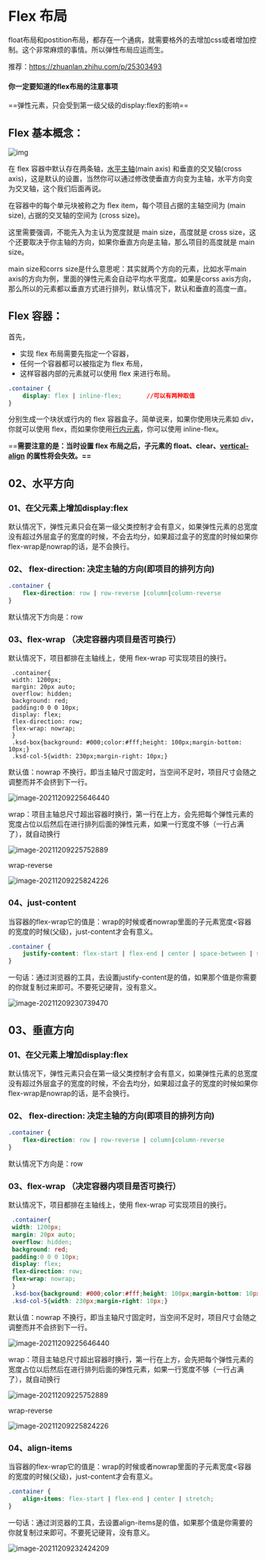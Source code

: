 # Flex 布局

float布局和postition布局，都存在一个通病，就需要格外的去增加css或者增加控制。这个非常麻烦的事情。所以弹性布局应运而生。

推荐：https://zhuanlan.zhihu.com/p/25303493

#### 你一定要知道的flex布局的注意事项

==弹性元素，只会受到第一级父级的display:flex的影响==



## Flex 基本概念：

![img](https://pic4.zhimg.com/80/v2-54a0fc96ef4f455aefb8ee4bc133291b_720w.jpg)

在 flex 容器中默认存在两条轴，[水平主轴](https://www.zhihu.com/search?q=水平主轴&search_source=Entity&hybrid_search_source=Entity&hybrid_search_extra={"sourceType"%3A"article"%2C"sourceId"%3A25303493})(main axis) 和垂直的交叉轴(cross axis)，这是默认的设置，当然你可以通过修改使垂直方向变为主轴，水平方向变为交叉轴，这个我们后面再说。

在容器中的每个单元块被称之为 flex item，每个项目占据的主轴空间为 (main size), 占据的交叉轴的空间为 (cross size)。

这里需要强调，不能先入为主认为宽度就是 main size，高度就是 cross size，这个还要取决于你主轴的方向，如果你垂直方向是主轴，那么项目的高度就是 main size。

main size和corrs size是什么意思呢：其实就两个方向的元素，比如水平main axis的方向为例，里面的弹性元素会自动平均水平宽度。如果是corss axis方向，那么所以的元素都以垂直方式进行排列，默认情况下，默认和垂直的高度一直。

## Flex 容器：

首先，

- 实现 flex 布局需要先指定一个容器，
- 任何一个容器都可以被指定为 flex 布局，
- 这样容器内部的元素就可以使用 flex 来进行布局。

```css
.container {
    display: flex | inline-flex;       //可以有两种取值
}
```

分别生成一个块状或行内的 flex 容器盒子。简单说来，如果你使用块元素如 div，你就可以使用 flex，而如果你使用[行内元素](https://www.zhihu.com/search?q=行内元素&search_source=Entity&hybrid_search_source=Entity&hybrid_search_extra={"sourceType"%3A"article"%2C"sourceId"%3A25303493})，你可以使用 inline-flex。

==**需要注意的是：当时设置 flex 布局之后，子元素的 float、clear、[vertical-align](https://www.zhihu.com/search?q=vertical-align&search_source=Entity&hybrid_search_source=Entity&hybrid_search_extra={"sourceType"%3A"article"%2C"sourceId"%3A25303493}) 的属性将会失效。==**



## 02、水平方向

### 01、在父元素上增加display:flex

默认情况下，弹性元素只会在第一级父类控制才会有意义，如果弹性元素的总宽度没有超过外层盒子的宽度的时候，不会去均分，如果超过盒子的宽度的时候如果你flex-wrap是nowrap的话，是不会换行。

### **02、 flex-direction: 决定主轴的方向(即项目的排列方向)**

```css
.container {
    flex-direction: row | row-reverse |column|column-reverse
}
```

默认情况下方向是：row

### 03、flex-wrap （**决定容器内项目是否可换行**）



默认情况下，项目都排在主轴线上，使用 flex-wrap 可实现项目的换行。

```
 .container{
 width: 1200px;
 margin: 20px auto;
 overflow: hidden;
 background: red;
 padding:0 0 0 10px;
 display: flex;
 flex-direction: row;
 flex-wrap: nowrap;
 }
 .ksd-box{background: #000;color:#fff;height: 100px;margin-bottom: 10px;}
 .ksd-col-5{width: 230px;margin-right: 10px;}
```



默认值：nowrap 不换行，即当主轴尺寸固定时，当空间不足时，项目尺寸会随之调整而并不会挤到下一行。

![image-20211209225646440](asserts/image-20211209225646440.png)

wrap：项目主轴总尺寸超出容器时换行，第一行在上方，会先把每个弹性元素的宽度占位以后然后在进行排列后面的弹性元素，如果一行宽度不够（一行占满了），就自动换行

   ![image-20211209225752889](asserts/image-20211209225752889.png)

wrap-reverse

![image-20211209225824226](asserts/image-20211209225824226.png)

### 04、just-content

当容器的flex-wrap它的值是：wrap的时候或者nowrap里面的子元素宽度<容器的宽度的时候(父级)，just-content才会有意义。

```css
.container {
    justify-content: flex-start | flex-end | center | space-between | space-around;
}
```

一句话：通过浏览器的工具，去设置justify-content是的值，如果那个值是你需要的你就复制过来即可。不要死记硬背，没有意义。

![image-20211209230739470](asserts/image-20211209230739470.png)









## 03、垂直方向

### 01、在父元素上增加display:flex

默认情况下，弹性元素只会在第一级父类控制才会有意义，如果弹性元素的总宽度没有超过外层盒子的宽度的时候，不会去均分，如果超过盒子的宽度的时候如果你flex-wrap是nowrap的话，是不会换行。

### **02、 flex-direction: 决定主轴的方向(即项目的排列方向)**

```css
.container {
    flex-direction: row | row-reverse | column|column-reverse
}
```

默认情况下方向是：row

### 03、flex-wrap （**决定容器内项目是否可换行**）



默认情况下，项目都排在主轴线上，使用 flex-wrap 可实现项目的换行。

```css
 .container{
 width: 1200px;
 margin: 20px auto;
 overflow: hidden;
 background: red;
 padding:0 0 0 10px;
 display: flex;
 flex-direction: row;
 flex-wrap: nowrap;
 }
 .ksd-box{background: #000;color:#fff;height: 100px;margin-bottom: 10px;}
 .ksd-col-5{width: 230px;margin-right: 10px;}
```



默认值：nowrap 不换行，即当主轴尺寸固定时，当空间不足时，项目尺寸会随之调整而并不会挤到下一行。

![image-20211209225646440](asserts/image-20211209225646440.png)

wrap：项目主轴总尺寸超出容器时换行，第一行在上方，会先把每个弹性元素的宽度占位以后然后在进行排列后面的弹性元素，如果一行宽度不够（一行占满了），就自动换行

   ![image-20211209225752889](asserts/image-20211209225752889.png)

wrap-reverse

![image-20211209225824226](asserts/image-20211209225824226.png)

### 04、align-items

当容器的flex-wrap它的值是：wrap的时候或者nowrap里面的子元素宽度<容器的宽度的时候(父级)，just-content才会有意义。

```css
.container {
    align-items: flex-start | flex-end | center | stretch;
}
```

一句话：通过浏览器的工具，去设置align-items是的值，如果那个值是你需要的你就复制过来即可。不要死记硬背，没有意义。

![image-20211209232424209](asserts/image-20211209232424209.png)







